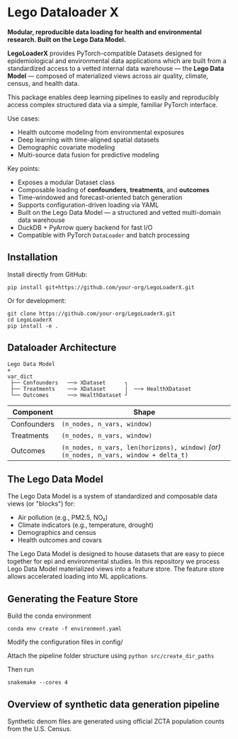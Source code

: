 # Lego Dataloader X

**Modular, reproducible data loading for health and environmental research. Built on the Lego Data Model.**

**LegoLoaderX** provides PyTorch-compatible Datasets designed for epidemiological and environmental data applications which are built from a standardized access to a vetted internal data warehouse — the **Lego Data Model** — composed of materialized views across air quality, climate, census, and health data.

This package enables deep learning pipelines to easily and reproducibly access complex structured data via a simple, familiar PyTorch interface.

Use cases:

- Health outcome modeling from environmental exposures  
- Deep learning with time-aligned spatial datasets  
- Demographic covariate modeling  
- Multi-source data fusion for predictive modeling


Key points:

- Exposes a modular Dataset class
- Composable loading of **confounders**, **treatments**, and **outcomes**
- Time-windowed and forecast-oriented batch generation
- Supports configuration-driven loading via YAML
- Built on the Lego Data Model — a structured and vetted multi-domain data warehouse
- DuckDB + PyArrow query backend for fast I/O
- Compatible with PyTorch `DataLoader` and batch processing

## Installation

Install directly from GitHub:

```
pip install git+https://github.com/your-org/LegoLoaderX.git
```

Or for development:

```
git clone https://github.com/your-org/LegoLoaderX.git
cd LegoLoaderX
pip install -e .
```

## Dataloader Architecture

```
Lego Data Model 
+
var_dict
 ├── Confounders   ──> XDataset      ┐
 ├── Treatments    ──> XDataset      |  ──> HealthXDataset
 └── Outcomes      ──> HealthDataset ┘        
```

| Component    | Shape                                  |
|--------------|-----------------------------------------|
| Confounders  | `(n_nodes, n_vars, window)`            |
| Treatments   | `(n_nodes, n_vars, window)`            |
| Outcomes     | `(n_nodes, n_vars, len(horizons), window)` *(or)* `(n_nodes, n_vars, window + delta_t)` |

## The Lego Data Model
The Lego Data Model is a system of standardized and composable data views (or "blocks") for:

- Air pollution (e.g., PM2.5, NO₂)
- Climate indicators (e.g., temperature, drought)
- Demographics and census
- Health outcomes and covars

The Lego Data Model is designed to house datasets that are easy to piece together for epi and environmental studies. In this repository we process Lego Data Model materialized views into a feature store. The feature store allows accelerated loading into ML applications. 

## Generating the Feature Store 

Build the conda environment
```
conda env create -f environment.yaml
```

Modify the configuration files in config/

Attach the pipeline folder structure using `python src/create_dir_paths`

Then run
```
snakemake --cores 4
```

## Overview of synthetic data generation pipeline

Synthetic denom files are generated using official ZCTA population counts from the U.S. Census.

